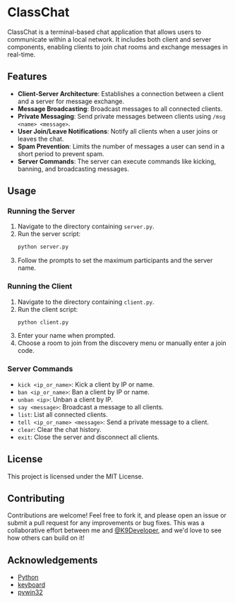 # ClassChat

ClassChat is a terminal-based chat application that allows users to communicate within a local network. It includes both client and server components, enabling clients to join chat rooms and exchange messages in real-time.

## Features

- **Client-Server Architecture**: Establishes a connection between a client and a server for message exchange.
- **Message Broadcasting**: Broadcast messages to all connected clients.
- **Private Messaging**: Send private messages between clients using `/msg <name> <message>`.
- **User Join/Leave Notifications**: Notify all clients when a user joins or leaves the chat.
- **Spam Prevention**: Limits the number of messages a user can send in a short period to prevent spam.
- **Server Commands**: The server can execute commands like kicking, banning, and broadcasting messages.

## Usage

### Running the Server

1. Navigate to the directory containing `server.py`.
2. Run the server script:
   ```bash
   python server.py
   ```
3. Follow the prompts to set the maximum participants and the server name.

### Running the Client

1. Navigate to the directory containing `client.py`.
2. Run the client script:
   ```bash
   python client.py
   ```
3. Enter your name when prompted.
4. Choose a room to join from the discovery menu or manually enter a join code.

### Server Commands

- `kick <ip_or_name>`: Kick a client by IP or name.
- `ban <ip_or_name>`: Ban a client by IP or name.
- `unban <ip>`: Unban a client by IP.
- `say <message>`: Broadcast a message to all clients.
- `list`: List all connected clients.
- `tell <ip_or_name> <message>`: Send a private message to a client.
- `clear`: Clear the chat history.
- `exit`: Close the server and disconnect all clients.

## License

This project is licensed under the MIT License.

## Contributing

Contributions are welcome! Feel free to fork it, and please open an issue or submit a pull request for any improvements or bug fixes. This was a collaborative effort between me and [@K9Developer](https://github.com/k9developer), and we'd love to see how others can build on it!

## Acknowledgements

- [Python](https://www.python.org/)
- [keyboard](https://pypi.org/project/keyboard/)
- [pywin32](https://pypi.org/project/pywin32/)
